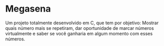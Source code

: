 # Megasena
Um projeto totalmente desenvolvido em C, que tem por objetivo: Mostrar quais número mais se repetiram, dar oportunidade de marcar números virtualmente e saber se você ganharia em algum momento com esses números.
